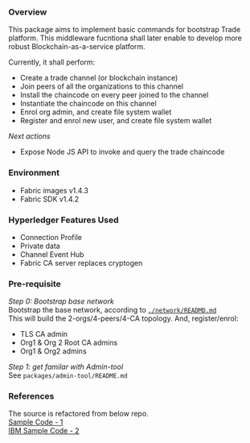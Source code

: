 ### Overview

This package aims to implement basic commands for bootstrap Trade platform. This middleware fucntiona shall later enable
to develop more robust Blockchain-as-a-service platform.

Currently, it shall perform:

- Create a trade channel (or blockchain instance)
- Join peers of all the organizations to this channel
- Install the chaincode on every peer joined to the channel
- Instantiate the chaincode on this channel
- Enrol org admin, and create file system wallet
- Register and enrol new user, and create file system wallet

_Next actions_

- Expose Node JS API to invoke and query the trade chaincode

### Environment

- Fabric images v1.4.3
- Fabric SDK v1.4.2

### Hyperledger Features Used

- Connection Profile
- Private data
- Channel Event Hub
- Fabric CA server replaces cryptogen

### Pre-requisite

_Step 0: Bootstrap base network_  
Bootstrap the base network, according to [`./network/READMD.md`](network/README.md)  
This will build the 2-orgs/4-peers/4-CA topology. And, register/enrol:

- TLS CA admin
- Org1 & Org 2 Root CA admins
- Org1 & Org2 admins

_Step 1: get familar with Admin-tool_  
See `packages/admin-tool/README.md`

### References

The source is refactored from below repo.  
[Sample Code - 1](https://github.com/kevin-hf/kevin-fabric-sdk-node)  
[IBM Sample Code - 2](https://github.com/PacktPublishing/Handson-Blockchain-Development-with-Hyperledger)
